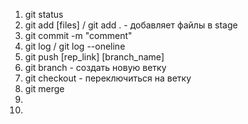 1. git status
2. git add [files] / git add . - добавляет файлы в stage
3. git commit -m "comment"
4. git log / git log --oneline
5. git push [rep_link] [branch_name]
6. git branch - создать новую ветку
7. git checkout - переключиться на ветку
8. git merge
9. 
10. 
